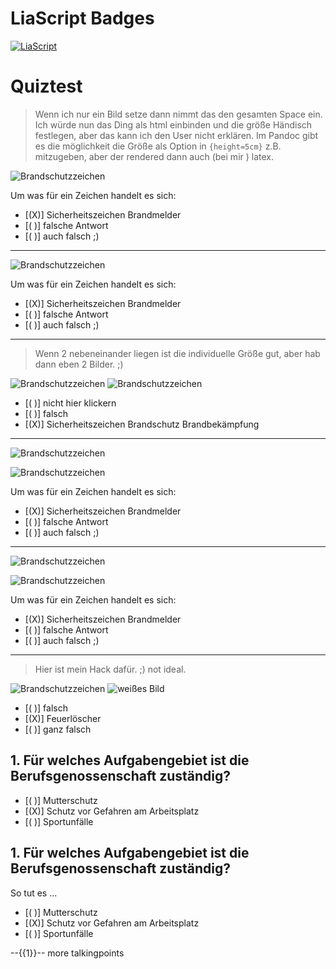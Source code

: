 <!--
author: Volker Göhler
email:    volker.goehler@informatik.tu-freiberg.de
language: de
narrator: German Female
version: 0.0.2
comment: this is only a test for image sizes in conjunction with quizes

@style
.flex-container {
    display: flex;
    flex-wrap: wrap; /* Allows the items to wrap as needed */
    align-items: stretch;
    gap: 20px; /* Adds both horizontal and vertical spacing between items */
}

.flex-child { 
    flex: 1;
    margin-right: 20px; /* Adds space between the columns */
}

@media (max-width: 600px) {
    .flex-child {
        flex: 100%; /* Makes the child divs take up the full width on slim devices */
        margin-right: 0; /* Removes the right margin */
    }
}
@end

-->
# LiaScript Badges

[![LiaScript](https://raw.githubusercontent.com/LiaScript/LiaScript/master/badges/course.svg)](https://liascript.github.io/course/?https://raw.githubusercontent.com/vgoehler/DiAgnostiK_LiaScript/master/gefahrensymbole_größen_test_v2.md)

# Quiztest

> Wenn ich nur ein Bild setze dann nimmt das den gesamten Space ein. Ich würde nun das Ding als html einbinden und die größe Händisch festlegen, aber das kann ich den User nicht erklären. Im Pandoc gibt es die möglichkeit die Größe als Option in `{height=5cm}` z.B. mitzugeben, aber der rendered dann auch (bei mir ) latex.

![Brandschutzzeichen](https://github.com/vgoehler/DiAgnostiK_Bilder_Test/blob/main/Brandschutzzeichen/Sicherheitszeichen_Brandmelder.jpg?raw=true)<!-- style="width: 50%" -->

Um was für ein Zeichen handelt es sich:

- [(X)] Sicherheitszeichen Brandmelder
- [( )] falsche Antwort
- [( )] auch falsch ;)

---------------------

<section class="flex-container">

<!-- class="flex-child" style="min-width: 250px;" -->
![Brandschutzzeichen](https://github.com/vgoehler/DiAgnostiK_Bilder_Test/blob/main/Brandschutzzeichen/Sicherheitszeichen_Brandmelder.jpg?raw=true)

<div class="flex-child" style="min-width: 250px">
Um was für ein Zeichen handelt es sich:

- [(X)] Sicherheitszeichen Brandmelder
- [( )] falsche Antwort
- [( )] auch falsch ;)

</div>
</section>




---

> Wenn 2 nebeneinander liegen ist die individuelle Größe gut, aber hab dann eben 2 Bilder. ;)

![Brandschutzzeichen](https://github.com/vgoehler/DiAgnostiK_Bilder_Test/blob/main/Brandschutzzeichen/Sicherheitszeichen_Brandschutz_Brandbek%C3%A4mpfung.jpg?raw=true)
![Brandschutzzeichen](https://github.com/vgoehler/DiAgnostiK_Bilder_Test/blob/main/Brandschutzzeichen/Sicherheitszeichen_Brandschutz_Brandbek%C3%A4mpfung.jpg?raw=true)

- [( )] nicht hier klickern
- [( )] falsch
- [(X)] Sicherheitszeichen Brandschutz Brandbekämpfung

----

<section class="flex-container">

<!-- class="flex-child" style="min-width: 250px;" -->
![Brandschutzzeichen](https://github.com/vgoehler/DiAgnostiK_Bilder_Test/blob/main/Brandschutzzeichen/Sicherheitszeichen_Brandschutz_Brandbek%C3%A4mpfung.jpg?raw=true)

<!-- class="flex-child" style="min-width: 250px;" -->
![Brandschutzzeichen](https://github.com/vgoehler/DiAgnostiK_Bilder_Test/blob/main/Brandschutzzeichen/Sicherheitszeichen_Brandschutz_Brandbek%C3%A4mpfung.jpg?raw=true)

<div class="flex-child" style="min-width: 250px">
Um was für ein Zeichen handelt es sich:

- [(X)] Sicherheitszeichen Brandmelder
- [( )] falsche Antwort
- [( )] auch falsch ;)

</div>
</section>

-----------


<section class="flex-container">

<!-- class="flex-child" style="min-width: 250px;" -->
![Brandschutzzeichen](https://github.com/vgoehler/DiAgnostiK_Bilder_Test/blob/main/Brandschutzzeichen/Sicherheitszeichen_Brandschutz_Brandbek%C3%A4mpfung.jpg?raw=true)

<!-- class="flex-child" style="min-width: 250px;" -->
![Brandschutzzeichen](https://github.com/vgoehler/DiAgnostiK_Bilder_Test/blob/main/Brandschutzzeichen/Sicherheitszeichen_Brandschutz_Brandbek%C3%A4mpfung.jpg?raw=true)

</section>

Um was für ein Zeichen handelt es sich:

- [(X)] Sicherheitszeichen Brandmelder
- [( )] falsche Antwort
- [( )] auch falsch ;)

---

> Hier ist mein Hack dafür. ;) not ideal.

![Brandschutzzeichen](https://github.com/vgoehler/DiAgnostiK_Bilder_Test/blob/main/Brandschutzzeichen/Sicherheitszeichen_Brandschutz_Feuerl%C3%B6scher.jpg?raw=true)
![weißes Bild](https://github.com/vgoehler/DiAgnostiK_Bilder_Test/blob/main/blank.jpg?raw=true)


- [( )] falsch
- [(X)] Feuerlöscher
- [( )] ganz falsch


## 1. __Für welches Aufgabengebiet ist die Berufsgenossenschaft zuständig?__

<!-- --{{0}}--
Für welches Aufgabengebiet ist die Berufsgenossenschaft zuständig?
a. Mutterschutz b. Schutz vor Gefahren am Arbeitsplatz c. Sportunfälle
--> 

- [( )] Mutterschutz
- [(X)] Schutz vor Gefahren am Arbeitsplatz
- [( )] Sportunfälle


## 1. __Für welches Aufgabengebiet ist die Berufsgenossenschaft zuständig?__

So tut es ...

- [( )] Mutterschutz
- [(X)] Schutz vor Gefahren am Arbeitsplatz
- [( )] Sportunfälle

<!-- --{{0}}--
Für welches Aufgabengebiet ist die Berufsgenossenschaft zuständig?
a. Mutterschutz b. Schutz vor Gefahren am Arbeitsplatz c. Sportunfälle
--> 

--{{1}}--
more talkingpoints
